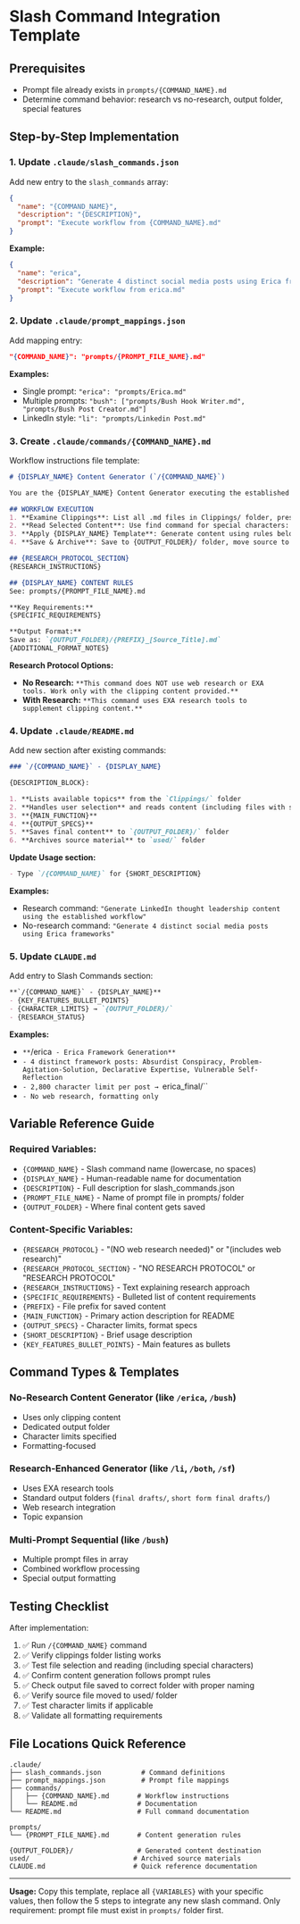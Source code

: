 # Slash Command Integration Template

## Prerequisites
- Prompt file already exists in `prompts/{COMMAND_NAME}.md`
- Determine command behavior: research vs no-research, output folder, special features

## Step-by-Step Implementation

### 1. Update `.claude/slash_commands.json`
Add new entry to the `slash_commands` array:

```json
{
  "name": "{COMMAND_NAME}",
  "description": "{DESCRIPTION}",
  "prompt": "Execute workflow from {COMMAND_NAME}.md"
}
```

**Example:**
```json
{
  "name": "erica",
  "description": "Generate 4 distinct social media posts using Erica frameworks - creates Absurdist Conspiracy, Problem-Agitation-Solution, Declarative Expertise, and Vulnerable Self-Reflection posts",
  "prompt": "Execute workflow from erica.md"
}
```

### 2. Update `.claude/prompt_mappings.json`
Add mapping entry:

```json
"{COMMAND_NAME}": "prompts/{PROMPT_FILE_NAME}.md"
```

**Examples:**
- Single prompt: `"erica": "prompts/Erica.md"`
- Multiple prompts: `"bush": ["prompts/Bush Hook Writer.md", "prompts/Bush Post Creator.md"]`
- LinkedIn style: `"li": "prompts/Linkedin Post.md"`

### 3. Create `.claude/commands/{COMMAND_NAME}.md`
Workflow instructions file template:

```markdown
# {DISPLAY_NAME} Content Generator (`/{COMMAND_NAME}`)

You are the {DISPLAY_NAME} Content Generator executing the established workflow. Follow these steps:

## WORKFLOW EXECUTION
1. **Examine Clippings**: List all .md files in Clippings/ folder, present as numbered options for user selection
2. **Read Selected Content**: Use find command for special characters: find "C:\Users\User\Downloads\General\Vanderbilt Money\Clippings" -name "*keyword*" -exec cat {} \;
3. **Apply {DISPLAY_NAME} Template**: Generate content using rules below {RESEARCH_PROTOCOL}
4. **Save & Archive**: Save to {OUTPUT_FOLDER}/ folder, move source to used/

## {RESEARCH_PROTOCOL_SECTION}
{RESEARCH_INSTRUCTIONS}

## {DISPLAY_NAME} CONTENT RULES
See: prompts/{PROMPT_FILE_NAME}.md

**Key Requirements:**
{SPECIFIC_REQUIREMENTS}

**Output Format:**
Save as: `{OUTPUT_FOLDER}/{PREFIX}_[Source_Title].md`
{ADDITIONAL_FORMAT_NOTES}
```

**Research Protocol Options:**
- **No Research:** `**This command does NOT use web research or EXA tools. Work only with the clipping content provided.**`
- **With Research:** `**This command uses EXA research tools to supplement clipping content.**`

### 4. Update `.claude/README.md`
Add new section after existing commands:

```markdown
### `/{COMMAND_NAME}` - {DISPLAY_NAME}

{DESCRIPTION_BLOCK}:

1. **Lists available topics** from the `Clippings/` folder
2. **Handles user selection** and reads content (including files with special characters)
3. **{MAIN_FUNCTION}**
4. **{OUTPUT_SPECS}**
5. **Saves final content** to `{OUTPUT_FOLDER}/` folder
6. **Archives source material** to `used/` folder
```

**Update Usage section:**
```markdown
- Type `/{COMMAND_NAME}` for {SHORT_DESCRIPTION}
```

**Examples:**
- Research command: `"Generate LinkedIn thought leadership content using the established workflow"`
- No-research command: `"Generate 4 distinct social media posts using Erica frameworks"`

### 5. Update `CLAUDE.md`
Add entry to Slash Commands section:

```markdown
**`/{COMMAND_NAME}` - {DISPLAY_NAME}**
- {KEY_FEATURES_BULLET_POINTS}
- {CHARACTER_LIMITS} → `{OUTPUT_FOLDER}/`
- {RESEARCH_STATUS}
```

**Examples:**
- `**`/erica` - Erica Framework Generation**`
- `- 4 distinct framework posts: Absurdist Conspiracy, Problem-Agitation-Solution, Declarative Expertise, Vulnerable Self-Reflection`
- `- 2,800 character limit per post → `erica_final/``
- `- No web research, formatting only`

## Variable Reference Guide

### Required Variables:
- `{COMMAND_NAME}` - Slash command name (lowercase, no spaces)
- `{DISPLAY_NAME}` - Human-readable name for documentation
- `{DESCRIPTION}` - Full description for slash_commands.json
- `{PROMPT_FILE_NAME}` - Name of prompt file in prompts/ folder
- `{OUTPUT_FOLDER}` - Where final content gets saved

### Content-Specific Variables:
- `{RESEARCH_PROTOCOL}` - "(NO web research needed)" or "(includes web research)"
- `{RESEARCH_PROTOCOL_SECTION}` - "NO RESEARCH PROTOCOL" or "RESEARCH PROTOCOL"
- `{RESEARCH_INSTRUCTIONS}` - Text explaining research approach
- `{SPECIFIC_REQUIREMENTS}` - Bulleted list of content requirements
- `{PREFIX}` - File prefix for saved content
- `{MAIN_FUNCTION}` - Primary action description for README
- `{OUTPUT_SPECS}` - Character limits, format specs
- `{SHORT_DESCRIPTION}` - Brief usage description
- `{KEY_FEATURES_BULLET_POINTS}` - Main features as bullets

## Command Types & Templates

### No-Research Content Generator (like `/erica`, `/bush`)
- Uses only clipping content
- Dedicated output folder
- Character limits specified
- Formatting-focused

### Research-Enhanced Generator (like `/li`, `/both`, `/sf`)
- Uses EXA research tools
- Standard output folders (`final drafts/`, `short form final drafts/`)
- Web research integration
- Topic expansion

### Multi-Prompt Sequential (like `/bush`)
- Multiple prompt files in array
- Combined workflow processing
- Special output formatting

## Testing Checklist

After implementation:
1. ✅ Run `/{COMMAND_NAME}` command
2. ✅ Verify clippings folder listing works
3. ✅ Test file selection and reading (including special characters)
4. ✅ Confirm content generation follows prompt rules
5. ✅ Check output file saved to correct folder with proper naming
6. ✅ Verify source file moved to used/ folder
7. ✅ Test character limits if applicable
8. ✅ Validate all formatting requirements

## File Locations Quick Reference

```
.claude/
├── slash_commands.json          # Command definitions
├── prompt_mappings.json         # Prompt file mappings
├── commands/
│   ├── {COMMAND_NAME}.md       # Workflow instructions
│   └── README.md               # Documentation
└── README.md                   # Full command documentation

prompts/
└── {PROMPT_FILE_NAME}.md       # Content generation rules

{OUTPUT_FOLDER}/                # Generated content destination
used/                          # Archived source materials
CLAUDE.md                      # Quick reference documentation
```

---

**Usage:** Copy this template, replace all `{VARIABLES}` with your specific values, then follow the 5 steps to integrate any new slash command. Only requirement: prompt file must exist in `prompts/` folder first.